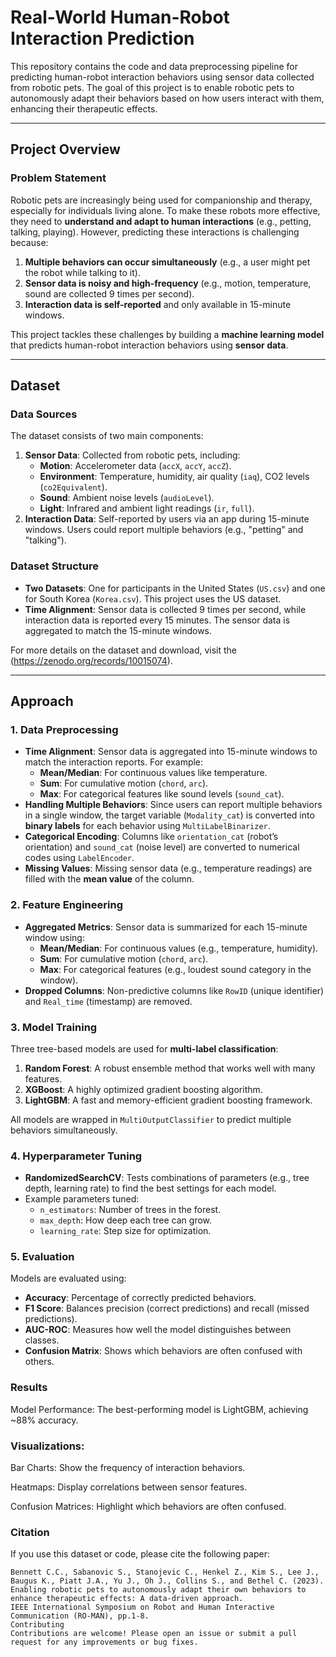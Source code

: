 # **Real-World Human-Robot Interaction Prediction**

This repository contains the code and data preprocessing pipeline for predicting human-robot interaction behaviors using sensor data collected from robotic pets. The goal of this project is to enable robotic pets to autonomously adapt their behaviors based on how users interact with them, enhancing their therapeutic effects.

---

## **Project Overview**

### **Problem Statement**
Robotic pets are increasingly being used for companionship and therapy, especially for individuals living alone. To make these robots more effective, they need to **understand and adapt to human interactions** (e.g., petting, talking, playing). However, predicting these interactions is challenging because:
1. **Multiple behaviors can occur simultaneously** (e.g., a user might pet the robot while talking to it).
2. **Sensor data is noisy and high-frequency** (e.g., motion, temperature, sound are collected 9 times per second).
3. **Interaction data is self-reported** and only available in 15-minute windows.

This project tackles these challenges by building a **machine learning model** that predicts human-robot interaction behaviors using **sensor data**.

---

## **Dataset**

### **Data Sources**
The dataset consists of two main components:
1. **Sensor Data**: Collected from robotic pets, including:
   - **Motion**: Accelerometer data (`accX`, `accY`, `accZ`).
   - **Environment**: Temperature, humidity, air quality (`iaq`), CO2 levels (`co2Equivalent`).
   - **Sound**: Ambient noise levels (`audioLevel`).
   - **Light**: Infrared and ambient light readings (`ir`, `full`).
2. **Interaction Data**: Self-reported by users via an app during 15-minute windows. Users could report multiple behaviors (e.g., "petting" and "talking").

### **Dataset Structure**
- **Two Datasets**: One for participants in the United States (`US.csv`) and one for South Korea (`Korea.csv`). This project uses the US dataset.
- **Time Alignment**: Sensor data is collected 9 times per second, while interaction data is reported every 15 minutes. The sensor data is aggregated to match the 15-minute windows.

For more details on the dataset and download, visit the (https://zenodo.org/records/10015074).

---

## **Approach**

### **1. Data Preprocessing**
- **Time Alignment**: Sensor data is aggregated into 15-minute windows to match the interaction reports. For example:
  - **Mean/Median**: For continuous values like temperature.
  - **Sum**: For cumulative motion (`chord`, `arc`).
  - **Max**: For categorical features like sound levels (`sound_cat`).
- **Handling Multiple Behaviors**: Since users can report multiple behaviors in a single window, the target variable (`Modality_cat`) is converted into **binary labels** for each behavior using `MultiLabelBinarizer`.
- **Categorical Encoding**: Columns like `orientation_cat` (robot’s orientation) and `sound_cat` (noise level) are converted to numerical codes using `LabelEncoder`.
- **Missing Values**: Missing sensor data (e.g., temperature readings) are filled with the **mean value** of the column.

### **2. Feature Engineering**
- **Aggregated Metrics**: Sensor data is summarized for each 15-minute window using:
  - **Mean/Median**: For continuous values (e.g., temperature, humidity).
  - **Sum**: For cumulative motion (`chord`, `arc`).
  - **Max**: For categorical features (e.g., loudest sound category in the window).
- **Dropped Columns**: Non-predictive columns like `RowID` (unique identifier) and `Real_time` (timestamp) are removed.

### **3. Model Training**
Three tree-based models are used for **multi-label classification**:
1. **Random Forest**: A robust ensemble method that works well with many features.
2. **XGBoost**: A highly optimized gradient boosting algorithm.
3. **LightGBM**: A fast and memory-efficient gradient boosting framework.

All models are wrapped in `MultiOutputClassifier` to predict multiple behaviors simultaneously.

### **4. Hyperparameter Tuning**
- **RandomizedSearchCV**: Tests combinations of parameters (e.g., tree depth, learning rate) to find the best settings for each model.
- Example parameters tuned:
  - `n_estimators`: Number of trees in the forest.
  - `max_depth`: How deep each tree can grow.
  - `learning_rate`: Step size for optimization.

### **5. Evaluation**
Models are evaluated using:
- **Accuracy**: Percentage of correctly predicted behaviors.
- **F1 Score**: Balances precision (correct predictions) and recall (missed predictions).
- **AUC-ROC**: Measures how well the model distinguishes between classes.
- **Confusion Matrix**: Shows which behaviors are often confused with others.

### **Results**
Model Performance: The best-performing model is LightGBM, achieving ~88% accuracy.

### **Visualizations:**

Bar Charts: Show the frequency of interaction behaviors.

Heatmaps: Display correlations between sensor features.

Confusion Matrices: Highlight which behaviors are often confused.

### **Citation**
If you use this dataset or code, please cite the following paper:

```
Bennett C.C., Sabanovic S., Stanojevic C., Henkel Z., Kim S., Lee J., Baugus K., Piatt J.A., Yu J., Oh J., Collins S., and Bethel C. (2023). 
Enabling robotic pets to autonomously adapt their own behaviors to enhance therapeutic effects: A data-driven approach. 
IEEE International Symposium on Robot and Human Interactive Communication (RO-MAN), pp.1-8.
Contributing
Contributions are welcome! Please open an issue or submit a pull request for any improvements or bug fixes.
```
